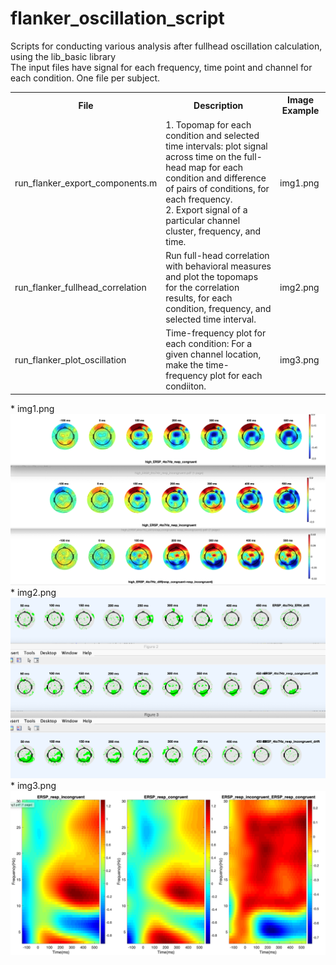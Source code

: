 # flanker_oscillation_script
Scripts for conducting various analysis after fullhead oscillation calculation, using the lib_basic library   
The input files have signal for each frequency, time point and channel for each condition. One file per subject.
<table>

<tr>
<th>File</th>
<th>Description</th>
<th>Image Example</th>
</tr>
  
<tr>
<td>run_flanker_export_components.m</td>
<td>1. Topomap for each condition and selected time intervals: plot signal across time on the full-head map for each condition and difference of pairs of conditions, 
for each frequency.<br > 2. Export signal of a particular channel cluster, frequency, and time.</td>
<td>img1.png</td>
</tr>

<tr>
<td>run_flanker_fullhead_correlation</td>
<td>Run full-head correlation with behavioral measures and plot the topomaps for the correlation results, for each condition, frequency, and selected time interval. </td>
<td>img2.png</td>
</tr>

<tr>
<td>run_flanker_plot_oscillation</td>
<td>Time-frequency plot for each condition: For a given channel location, make the time-frequency plot for each condiiton.</td>
<td>img3.png</td>
</tr>
</table>
* img1.png  
<img src = "https://github.com/sindhri/flanker_oscillation_script/blob/main/git_img/img1.png" width = "900">
* img2.png  
<img src = "https://github.com/sindhri/flanker_oscillation_script/blob/main/git_img/img2.png" width = "900">
* img3.png  
<img src = "https://github.com/sindhri/flanker_oscillation_script/blob/main/git_img/img3.png" width = "900">
